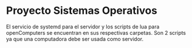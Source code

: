 # Proyecto Sistemas Operativos

El servicio de systemd para el servidor y los scripts de lua para openComputers se encuentran en sus respectivas carpetas. Son 2 scripts ya que una computadora debe ser usada como servidor.
